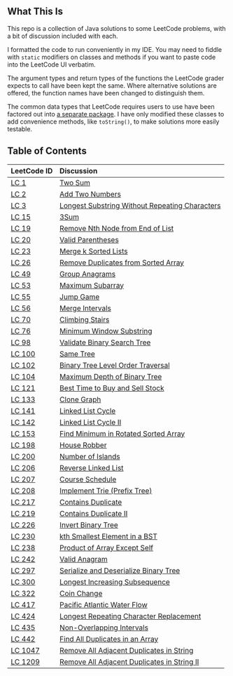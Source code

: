 What This Is
------------

This repo is a collection of Java solutions to some LeetCode problems, with a
bit of discussion included with each.

I formatted the code to run conveniently in my IDE. You may need to fiddle with
`static` modifiers on classes and methods if you want to paste code into the
LeetCode UI verbatim.

The argument types and return types of the functions the LeetCode grader expects
to call have been kept the same. Where alternative solutions are offered, the
function names have been changed to distinguish them.

The common data types that LeetCode requires users to use have been factored out
into [a separate package](./src/main/java/leet/types). I have only modified
these classes to add convenience methods, like `toString()`, to make solutions
more easily testable.

Table of Contents
-----------------
| LeetCode ID | Discussion |
| :--- | :--- |
| [LC 1](https://leetcode.com/problems/two-sum/) | [Two Sum](./src/main/java/leet/problems/leet1) |
| [LC 2](https://leetcode.com/problems/add-two-numbers/) | [Add Two Numbers](./src/main/java/leet/problems/leet2)
| [LC 3](https://leetcode.com/problems/longest-substring-without-repeating-characters/) | [Longest Substring Without Repeating Characters](./src/main/java/leet/problems/leet3) |
| [LC 15](https://leetcode.com/problems/3sum/) | [3Sum](./src/main/java/leet/problems/leet15) |
| [LC 19](https://leetcode.com/problems/remove-nth-node-from-end-of-list/) | [Remove Nth Node from End of List](./src/main/java/leet/problems/leet19) |
| [LC 20](https://leetcode.com/problems/valid-parentheses/) | [Valid Parentheses](./src/main/java/leet/problems/leet20) |
| [LC 23](https://leetcode.com/problems/merge-k-sorted-lists/) | [Merge k Sorted Lists](./src/main/java/leet/problems/leet23) |
| [LC 26](https://leetcode.com/problems/remove-duplicates-from-sorted-array/) | [Remove Duplicates from Sorted Array](./src/main/java/leet/problems/leet26) |
| [LC 49](https://leetcode.com/problems/group-anagrams/) | [Group Anagrams](./src/main/java/leet/problems/leet49) |
| [LC 53](https://leetcode.com/problems/maximum-subarray/) | [Maximum Subarray](./src/main/java/leet/problems/leet53) |
| [LC 55](https://leetcode.com/problems/jump-game/) | [Jump Game](./src/main/java/leet/problems/leet55) |
| [LC 56](https://leetcode.com/problems/merge-intervals/) | [Merge Intervals](./src/main/java/leet/problems/leet56) |
| [LC 70](https://leetcode.com/problems/climbing-stairs/) | [Climbing Stairs](./src/main/java/leet/problems/leet70) |
| [LC 76](https://leetcode.com/problems/minimum-window-substring/) | [Minimum Window Substring](./src/main/java/leet/problems/leet76) |
| [LC 98](https://leetcode.com/problems/validate-binary-search-tree/) | [Validate Binary Search Tree](./src/main/java/leet/problems/leet98) |
| [LC 100](https://leetcode.com/problems/same-tree/) | [Same Tree](./src/main/java/leet/problems/leet100) |
| [LC 102](https://leetcode.com/problems/binary-tree-level-order-traversal/) | [Binary Tree Level Order Traversal](./src/main/java/leet/problems/leet102) |
| [LC 104](https://leetcode.com/problems/maximum-depth-of-binary-tree/) | [Maximum Depth of Binary Tree](./src/main/java/leet/problems/leet104) |
| [LC 121](https://leetcode.com/problems/best-time-to-buy-and-sell-stock/) | [Best Time to Buy and Sell Stock](./src/main/java/leet/problems/leet121) |
| [LC 133](https://leetcode.com/problems/clone-graph/) | [Clone Graph](./src/main/java/leet/problems/leet133) |
| [LC 141](https://leetcode.com/problems/linked-list-cycle/) | [Linked List Cycle](./src/main/java/leet/problems/leet141) |
| [LC 142](https://leetcode.com/problems/linked-list-cycle-ii/) | [Linked List Cycle II](./src/main/java/leet/problems/leet142) |
| [LC 153](https://leetcode.com/problems/find-minimum-in-rotated-sorted-array/) | [Find Minimum in Rotated Sorted Array](./src/main/java/leet/problems/leet153) |
| [LC 198](https://leetcode.com/problems/house-robber/) | [House Robber](./src/main/java/leet/problems/leet198) |
| [LC 200](https://leetcode.com/problems/number-of-islands/) | [Number of Islands](./src/main/java/leet/problems/leet200) |
| [LC 206](https://leetcode.com/problems/reverse-linked-list/) | [Reverse Linked List](./src/main/java/leet/problems/leet206) |
| [LC 207](https://leetcode.com/problems/course-schedule/) | [Course Schedule](./src/main/java/leet/problems/leet207) |
| [LC 208](https://leetcode.com/problems/implement-trie-prefix-tree/) | [Implement Trie (Prefix Tree)](./src/main/java/leet/problems/leet208) |
| [LC 217](https://leetcode.com/problems/contains-duplicate/) | [Contains Duplicate](./src/main/java/leet/problems/leet217) |
| [LC 219](https://leetcode.com/problems/contains-duplicate-ii/) | [Contains Duplicate II](./src/main/java/leet/problems/leet219) |
| [LC 226](https://leetcode.com/problems/invert-binary-tree/) | [Invert Binary Tree](./src/main/java/leet/problems/leet226) |
| [LC 230](https://leetcode.com/problems/kth-smallest-element-in-a-bst/) | [kth Smallest Element in a BST](./src/main/java/leet/problems/leet230) |
| [LC 238](https://leetcode.com/problems/product-of-array-except-self/) | [Product of Array Except Self](./src/main/java/leet/problems/leet238) |
| [LC 242](https://leetcode.com/problems/valid-anagram/) | [Valid Anagram](./src/main/java/leet/problems/leet242) |
| [LC 297](https://leetcode.com/problems/serialize-and-deserialize-binary-tree/) | [Serialize and Deserialize Binary Tree](./src/main/java/leet/problems/leet297) |
| [LC 300](https://leetcode.com/problems/longest-increasing-subsequence/) | [Longest Increasing Subsequence](./src/main/java/leet/problems/leet300) |
| [LC 322](https://leetcode.com/problems/coin-change/) | [Coin Change](./src/main/java/leet/problems/leet322) |
| [LC 417](https://leetcode.com/problems/pacific-atlantic-water-flow/) | [Pacific Atlantic Water Flow](./src/main/java/leet/problems/leet417) |
| [LC 424](https://leetcode.com/problems/longest-repeating-character-replacement/) | [Longest Repeating Character Replacement](./src/main/java/leet/problems/leet424) |
| [LC 435](https://leetcode.com/problems/non-overlapping-intervals/) | [Non-Overlapping Intervals](./src/main/java/leet/problems/leet435) |
| [LC 442](https://leetcode.com/problems/find-all-duplicates-in-an-array/) | [Find All Duplicates in an Array](./src/main/java/leet/problems/leet442) |
| [LC 1047](https://leetcode.com/problems/remove-all-adjacent-duplicates-in-string/) | [Remove All Adjacent Duplicates in String](./src/main/java/leet/problems/leet1047) |
| [LC 1209](https://leetcode.com/problems/remove-all-adjacent-duplicates-in-string-ii/) | [Remove All Adjacent Duplicates in String II](./src/main/java/leet/problems/leet1209) |
